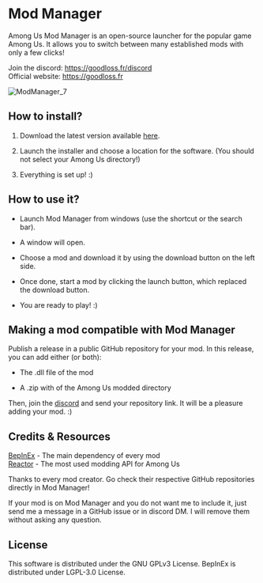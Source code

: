 # Mod Manager
Among Us Mod Manager is an open-source launcher for the popular game Among Us. It allows you to switch between many established mods with only a few clicks!

Join the discord: https://goodloss.fr/discord \
Official website: https://goodloss.fr

![ModManager_7](https://amodsus.com/attachments/modmanager7-png.27601/)

## How to install?

1. Download the latest version available [here](https://goodloss.fr/latest).

3. Launch the installer and choose a location for the software. (You should not select your Among Us directory!)

4. Everything is set up! :)

## How to use it?

- Launch Mod Manager from windows (use the shortcut or the search bar).

- A window will open.

- Choose a mod and download it by using the download button on the left side.

- Once done, start a mod by clicking the launch button, which replaced the download button.

- You are ready to play! :)

## Making a mod compatible with Mod Manager

Publish a release in a public GitHub repository for your mod. In this release, you can add either (or both):

- The .dll file of the mod

- A .zip with of the Among Us modded directory

Then, join the [discord](https://goodloss.fr/discord) and send your repository link. It will be a pleasure adding your mod. :)

## Credits & Resources

[BepInEx](https://github.com/NuclearPowered/BepInEx) - The main dependency of every mod\
[Reactor](https://github.com/NuclearPowered/Reactor) - The most used modding API for Among Us

Thanks to every mod creator. Go check their respective GitHub repositories directly in Mod Manager!

If your mod is on Mod Manager and you do not want me to include it, just send me a message in a GitHub issue or in discord DM. I will remove them without asking any question.

## License

This software is distributed under the GNU GPLv3 License. BepInEx is distributed under LGPL-3.0 License.
